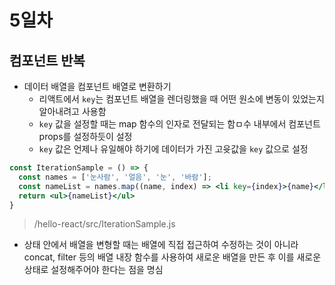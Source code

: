 # 5일차

## 컴포넌트 반복
- 데이터 배열을 컴포넌트 배열로 변환하기
  + 리액트에서 `key`는 컴포넌트 배열을 렌더링했을 때 어떤 원소에 변동이 있었는지 알아내려고 사용함
  + `key` 값을 설정할 때는 map 함수의 인자로 전달되는 함ㅁ수 내부에서 컴포넌트 props를 설정하듯이 설정
  + `key` 값은 언제나 유일해야 하기에 데이터가 가진 고윳값을 `key` 값으로 설정
```jsx
const IterationSample = () => {
  const names = ['눈사람', '얼음', '눈', '바람'];
  const nameList = names.map((name, index) => <li key={index}>{name}</li>)
  return <ul>{nameList}</ul>
}
```

> /hello-react/src/IterationSample.js
- 상태 안에서 배열을 변형할 때는 배열에 직접 접근하여 수정하는 것이 아니라 concat, filter 등의 배열 내장 함수를 사용하여 새로운 배열을 만든 후 이를 새로운 상태로 설정해주어야 한다는 점을 명심
